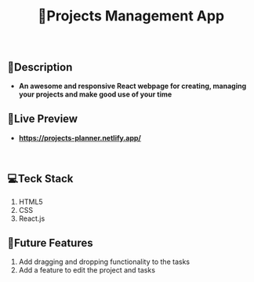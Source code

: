 # 
# <p align='center'>📝Projects Management App</p>

<br/>

## 📝Description
- **An awesome and responsive React webpage for creating, managing your projects and make good use of your time**


## 🔗Live Preview
- **https://projects-planner.netlify.app/**

<br/>

## 💻Teck Stack
1. HTML5
2. CSS
3. React.js


## 🚀Future Features
1. Add dragging and dropping functionality to the tasks
2. Add a feature to edit the project and tasks
